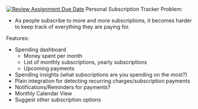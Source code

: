 [![Review Assignment Due Date](https://classroom.github.com/assets/deadline-readme-button-22041afd0340ce965d47ae6ef1cefeee28c7c493a6346c4f15d667ab976d596c.svg)](https://classroom.github.com/a/DBaAVOQl)
Personal Subscription Tracker
Problem:
- As people subscribe to more and more subscriptions, it becomes harder to keep track of everything they are paying for.

Features:
- Spending dashboard
    - Money spent per month
    - List of monthly subscriptions, yearly subscriptions
    - Upcoming payments
- Spending insights (what subscriptions are you spending on the most?)
- Plain integration for detecting recurring charges/subscription payments  
- Notifications/Reminders for payments?
- Monthly Calendar View
- Suggest other subscription options
